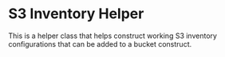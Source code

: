 # S3 Inventory Helper

This is a helper class that helps construct working S3 inventory configurations that can be added to a bucket construct.
